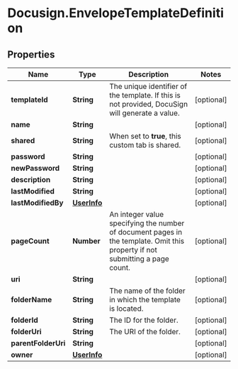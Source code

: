 # Docusign.EnvelopeTemplateDefinition

## Properties
Name | Type | Description | Notes
------------ | ------------- | ------------- | -------------
**templateId** | **String** | The unique identifier of the template. If this is not provided, DocuSign will generate a value.  | [optional] 
**name** | **String** |  | [optional] 
**shared** | **String** | When set to **true**, this custom tab is shared. | [optional] 
**password** | **String** |  | [optional] 
**newPassword** | **String** |  | [optional] 
**description** | **String** |  | [optional] 
**lastModified** | **String** |  | [optional] 
**lastModifiedBy** | [**UserInfo**](UserInfo.md) |  | [optional] 
**pageCount** | **Number** | An integer value specifying the number of document pages in the template. Omit this property if not submitting a page count. | [optional] 
**uri** | **String** |  | [optional] 
**folderName** | **String** |  The name of the folder in which the template is located. | [optional] 
**folderId** | **String** | The ID for the folder. | [optional] 
**folderUri** | **String** | The URI of the folder. | [optional] 
**parentFolderUri** | **String** |  | [optional] 
**owner** | [**UserInfo**](UserInfo.md) |  | [optional] 


